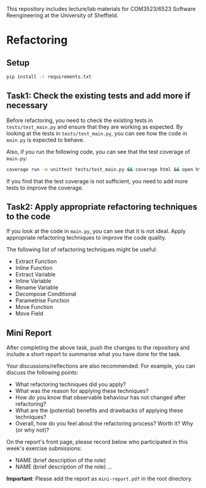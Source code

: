 This repository includes lecture/lab materials for COM3523/6523 Software Reengineering at the University of Sheffield.

# Refactoring

## Setup

```bash
pip install -r requirements.txt
```

## Task1: Check the existing tests and add more if necessary

Before refactoring, you need to check the existing tests in `tests/test_main.py` and ensure that they are working as expected.
By looking at the tests in `tests/test_main.py`, you can see how the code in `main.py` is expected to behave.

Also, if you run the following code, you can see that the test coverage of `main.py`:
```bash
coverage run -m unittest tests/test_main.py && coverage html && open htmlcov/main_py.html
```

If you find that the test coverage is not sufficient, you need to add more tests to improve the coverage.


## Task2: Apply appropriate refactoring techniques to the code

If you look at the code in `main.py`, you can see that it is not ideal.
Apply appropriate refactoring techniques to improve the code quality.

The following list of refactoring techniques might be useful:
- Extract Function
- Inline Function
- Extract Variable
- Inline Variable
- Rename Variable
- Decompose Conditional
- Parametrise Function
- Move Function
- Move Field

## Mini Report

After completing the above task, push the changes to the repository and include a short report to summarise what you have done for the task. 

Your discussions/reflections are also recommended. For example, you can discuss the following points:
- What refactoring techniques did you apply?
- What was the reason for applying these techniques?
- How do you know that observable behaviour has not changed after refactoring?
- What are the (potential) benefits and drawbacks of applying these techniques?
- Overall, how do you feel about the refactoring process? Worth it? Why (or why not)?

On the report's front page, please record below who participated in this week's exercise submissions:

- NAME (brief description of the role)
- NAME (brief description of the role)
...

**Important**: Please add the report as `mini-report.pdf` in the root directory.